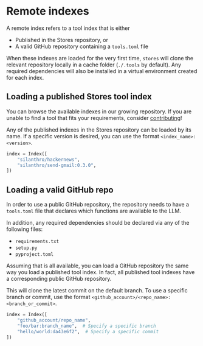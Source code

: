 # Remote indexes

A remote index refers to a tool index that is either
- Published in the Stores repository, or
- A valid GitHub repository containing a `tools.toml` file

When these indexes are loaded for the very first time, `stores` will clone the relevant repository locally in a cache folder (`./.tools` by default). Any required dependencies will also be installed in a virtual environment created for each index.

## Loading a published Stores tool index

You can browse the available indexes in our growing repository. If you are unable to find a tool that fits your requirements, consider [contributing](/docs/contribute)!

Any of the published indexes in the Stores repository can be loaded by its name. If a specific version is desired, you can use the format `<index_name>:<version>`.

```python
index = Index([
    "silanthro/hackernews",
    "silanthro/send-gmail:0.3.0",
])
```

## Loading a valid GitHub repo

In order to use a public GitHub repository, the repository needs to have a `tools.toml` file that declares which functions are available to the LLM.

In addition, any required dependencies should be declared via any of the following files:
- `requirements.txt`
- `setup.py`
- `pyproject.toml`

Assuming that is all available, you can load a GitHub repository the same way you load a published tool index. In fact, all published tool indexes have a corresponding public GitHub repository.

This will clone the latest commit on the default branch. To use a specific branch or commit, use the format `<github_account>/<repo_name>:<branch_or_commit>`.

```python
index = Index([
    "github_account/repo_name",
    "foo/bar:branch_name",  # Specify a specific branch
    "hello/world:da43e6f2",  # Specify a specific commit
])
```
